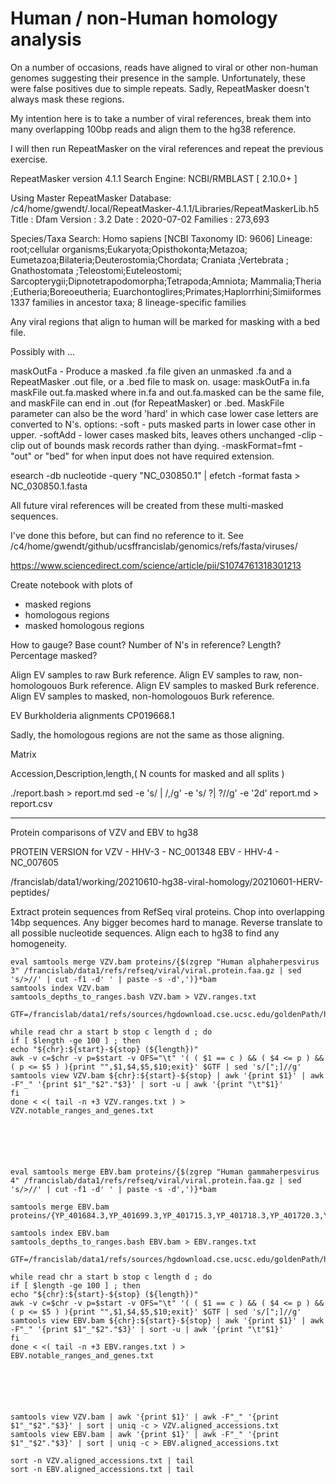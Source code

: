 # Human / non-Human homology analysis


On a number of occasions, reads have aligned to viral or other non-human genomes suggesting their presence in the sample.
Unfortunately, these were false positives due to simple repeats.
Sadly, RepeatMasker doesn't always mask these regions.

My intention here is to take a number of viral references, break them into many overlapping 100bp reads and align them to the hg38 reference.

I will then run RepeatMasker on the viral references and repeat the previous exercise.



RepeatMasker version 4.1.1
Search Engine: NCBI/RMBLAST [ 2.10.0+ ]

Using Master RepeatMasker Database: /c4/home/gwendt/.local/RepeatMasker-4.1.1/Libraries/RepeatMaskerLib.h5
  Title    : Dfam
  Version  : 3.2
  Date     : 2020-07-02
  Families : 273,693

Species/Taxa Search:
  Homo sapiens [NCBI Taxonomy ID: 9606]
  Lineage: root;cellular organisms;Eukaryota;Opisthokonta;Metazoa;
           Eumetazoa;Bilateria;Deuterostomia;Chordata;
           Craniata <chordates>;Vertebrata <vertebrates>;
           Gnathostomata <vertebrates>;Teleostomi;Euteleostomi;
           Sarcopterygii;Dipnotetrapodomorpha;Tetrapoda;Amniota;
           Mammalia;Theria <mammals>;Eutheria;Boreoeutheria;
           Euarchontoglires;Primates;Haplorrhini;Simiiformes
  1337 families in ancestor taxa; 8 lineage-specific families








Any viral regions that align to human will be marked for masking with a bed file.

Possibly with ...

maskOutFa - Produce a masked .fa file given an unmasked .fa and
a RepeatMasker .out file, or a .bed file to mask on.
usage:
   maskOutFa in.fa maskFile out.fa.masked
where in.fa and out.fa.masked can be the same file, and
maskFile can end in .out (for RepeatMasker) or .bed.
MaskFile parameter can also be the word 'hard' in which case 
lower case letters are converted to N's.
options:
   -soft - puts masked parts in lower case other in upper.
   -softAdd - lower cases masked bits, leaves others unchanged
   -clip - clip out of bounds mask records rather than dying.
   -maskFormat=fmt - "out" or "bed" for when input does not have required extension.


esearch -db nucleotide -query "NC_030850.1" | efetch -format fasta > NC_030850.1.fasta








All future viral references will be created from these multi-masked sequences.



I've done this before, but can find no reference to it.
See
/c4/home/gwendt/github/ucsffrancislab/genomics/refs/fasta/viruses/






https://www.sciencedirect.com/science/article/pii/S1074761318301213



Create notebook with plots of 
* masked regions
* homologous regions
* masked homologous regions

How to gauge? Base count? Number of N's in reference?
Length? Percentage masked?


Align EV samples to raw Burk reference.
Align EV samples to raw, non-homologouos Burk reference.
Align EV samples to masked Burk reference.
Align EV samples to masked, non-homologouos Burk reference.

EV Burkholderia alignments CP019668.1

Sadly, the homologous regions are not the same as those aligning.






Matrix


Accession,Description,length,( N counts for masked and all splits )




./report.bash > report.md
sed -e 's/ | /,/g' -e 's/ \?| \?//g' -e '2d' report.md > report.csv






---


Protein comparisons of VZV and EBV to hg38

PROTEIN VERSION for 
VZV - HHV-3 - NC_001348
EBV - HHV-4 - NC_007605


/francislab/data1/working/20210610-hg38-viral-homology/20210601-HERV-peptides/


Extract protein sequences from RefSeq viral proteins.
Chop into overlapping 14bp sequences. Any bigger becomes hard to manage.
Reverse translate to all possible nucleotide sequences.
Align each to hg38 to find any homogeneity.


```
eval samtools merge VZV.bam proteins/{$(zgrep "Human alphaherpesvirus 3" /francislab/data1/refs/refseq/viral/viral.protein.faa.gz | sed 's/>//' | cut -f1 -d' ' | paste -s -d',')}*bam
samtools index VZV.bam
samtools_depths_to_ranges.bash VZV.bam > VZV.ranges.txt

GTF=/francislab/data1/refs/sources/hgdownload.cse.ucsc.edu/goldenPath/hg38/bigZips/genes/hg38.ncbiRefSeq.gtf

while read chr a start b stop c length d ; do
if [ $length -ge 100 ] ; then
echo "${chr}:${start}-${stop} (${length})"
awk -v c=$chr -v p=$start -v OFS="\t" '( ( $1 == c ) && ( $4 <= p ) && ( p <= $5 ) ){print "",$1,$4,$5,$10;exit}' $GTF | sed 's/[";]//g'
samtools view VZV.bam ${chr}:${start}-${stop} | awk '{print $1}' | awk -F"_" '{print $1"_"$2"."$3}' | sort -u | awk '{print "\t"$1}'
fi
done < <( tail -n +3 VZV.ranges.txt ) > VZV.notable_ranges_and_genes.txt






eval samtools merge EBV.bam proteins/{$(zgrep "Human gammaherpesvirus 4" /francislab/data1/refs/refseq/viral/viral.protein.faa.gz | sed 's/>//' | cut -f1 -d' ' | paste -s -d',')}*bam

samtools merge EBV.bam proteins/{YP_401684.3,YP_401699.3,YP_401715.3,YP_401718.3,YP_401720.3,YP_401631.1,YP_401632.1,YP_401633.1,YP_401634.1,YP_401635.1,YP_401636.1,YP_401637.1,YP_401638.1,YP_401639.1,YP_401640.1,YP_401641.1,YP_401642.1,YP_401644.1,YP_401645.1,YP_401646.1,YP_401647.1,YP_401648.1,YP_401649.1,YP_401650.1,YP_401651.1,YP_401653.1,YP_401654.1,YP_401655.1,YP_401656.1,YP_401657.1,YP_401658.1,YP_401659.1,YP_401662.1,YP_401663.1,YP_401664.1,YP_401665.1,YP_401666.1,YP_401667.1,YP_401668.1,YP_401669.1,YP_401670.1,YP_401671.1,YP_401672.1,YP_401673.1,YP_401674.1,YP_401675.1,YP_401676.1,YP_401677.1,YP_401678.1,YP_401679.1,YP_401680.1,YP_401681.1,YP_401682.1,YP_401683.1,YP_401685.1,YP_401686.1,YP_401687.1,YP_401688.1,YP_401689.1,YP_401690.1,YP_401691.1,YP_401692.1,YP_401693.1,YP_401694.1,YP_401695.1,YP_401696.1,YP_401697.1,YP_401698.1,YP_401700.1,YP_401701.1,YP_401702.1,YP_401703.1,YP_401704.1,YP_401705.1,YP_401706.1,YP_401707.1,YP_401708.1,YP_401709.1,YP_401710.1,YP_401711.1,YP_401712.1,YP_401713.1,YP_401714.1,YP_401716.1,YP_401717.1,YP_401719.1,YP_401721.1,YP_401722.1,YP_401724.1,YP_401725.1,YP_401726.1,YP_401728.1}*bam

samtools index EBV.bam
samtools_depths_to_ranges.bash EBV.bam > EBV.ranges.txt

GTF=/francislab/data1/refs/sources/hgdownload.cse.ucsc.edu/goldenPath/hg38/bigZips/genes/hg38.ncbiRefSeq.gtf

while read chr a start b stop c length d ; do
if [ $length -ge 100 ] ; then
echo "${chr}:${start}-${stop} (${length})"
awk -v c=$chr -v p=$start -v OFS="\t" '( ( $1 == c ) && ( $4 <= p ) && ( p <= $5 ) ){print "",$1,$4,$5,$10;exit}' $GTF | sed 's/[";]//g'
samtools view EBV.bam ${chr}:${start}-${stop} | awk '{print $1}' | awk -F"_" '{print $1"_"$2"."$3}' | sort -u | awk '{print "\t"$1}'
fi
done < <( tail -n +3 EBV.ranges.txt ) > EBV.notable_ranges_and_genes.txt






samtools view VZV.bam | awk '{print $1}' | awk -F"_" '{print $1"_"$2"."$3}' | sort | uniq -c > VZV.aligned_accessions.txt
samtools view EBV.bam | awk '{print $1}' | awk -F"_" '{print $1"_"$2"."$3}' | sort | uniq -c > EBV.aligned_accessions.txt

sort -n VZV.aligned_accessions.txt | tail
sort -n EBV.aligned_accessions.txt | tail
```



